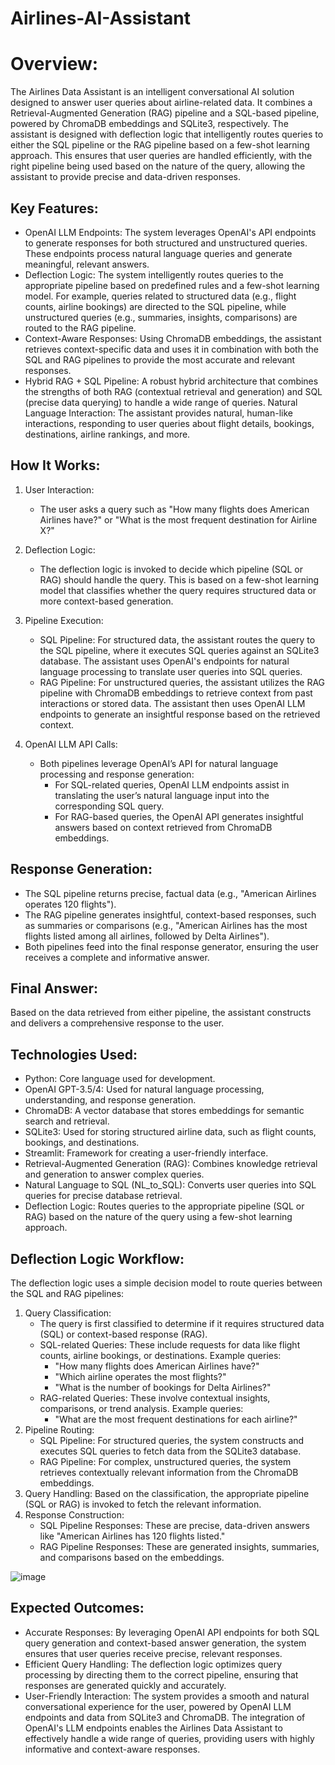 # Airlines-AI-Assistant
# Overview:
The Airlines Data Assistant is an intelligent conversational AI solution designed to answer user queries about airline-related data. It combines a Retrieval-Augmented Generation (RAG) pipeline and a SQL-based pipeline, powered by ChromaDB embeddings and SQLite3, respectively. The assistant is designed with deflection logic that intelligently routes queries to either the SQL pipeline or the RAG pipeline based on a few-shot learning approach. This ensures that user queries are handled efficiently, with the right pipeline being used based on the nature of the query, allowing the assistant to provide precise and data-driven responses.

## Key Features:

* OpenAI LLM Endpoints: The system leverages OpenAI's API endpoints to generate responses for both structured and unstructured queries. These endpoints process natural language queries and generate meaningful,   relevant answers.
* Deflection Logic: The system intelligently routes queries to the appropriate pipeline based on predefined rules and a few-shot learning model. For example, queries related to structured data (e.g., flight counts, airline bookings) are directed to the SQL pipeline, while unstructured queries (e.g., summaries, insights, comparisons) are routed to the RAG pipeline.
* Context-Aware Responses: Using ChromaDB embeddings, the assistant retrieves context-specific data and uses it in combination with both the SQL and RAG pipelines to provide the most accurate and relevant responses.
* Hybrid RAG + SQL Pipeline: A robust hybrid architecture that combines the strengths of both RAG (contextual retrieval and generation) and SQL (precise data querying) to handle a wide range of queries.
Natural Language Interaction: The assistant provides natural, human-like interactions, responding to user queries about flight details, bookings, destinations, airline rankings, and more.


## How It Works:
1. User Interaction:
   * The user asks a query such as "How many flights does American Airlines have?" or "What is the most frequent destination for Airline X?"
  
2. Deflection Logic:
   * The deflection logic is invoked to decide which pipeline (SQL or RAG) should handle the query. This is based on a few-shot learning model that classifies whether the query requires structured data or more context-based generation.
     
3. Pipeline Execution:
   * SQL Pipeline: For structured data, the assistant routes the query to the SQL pipeline, where it executes SQL queries against an SQLite3 database. The assistant uses OpenAI's endpoints for natural language processing to translate user queries into SQL queries.
   * RAG Pipeline: For unstructured queries, the assistant utilizes the RAG pipeline with ChromaDB embeddings to retrieve context from past interactions or stored data. The assistant then uses OpenAI LLM endpoints to generate an insightful response based on the retrieved context.
     
4. OpenAI LLM API Calls:
    * Both pipelines leverage OpenAI’s API for natural language processing and response generation:
        * For SQL-related queries, OpenAI LLM endpoints assist in translating the user’s natural language input into the corresponding SQL query.
        * For RAG-based queries, the OpenAI API generates insightful answers based on context retrieved from ChromaDB embeddings.

## Response Generation:

* The SQL pipeline returns precise, factual data (e.g., "American Airlines operates 120 flights").
* The RAG pipeline generates insightful, context-based responses, such as summaries or comparisons (e.g., "American Airlines has the most flights listed among all airlines, followed by Delta Airlines").
* Both pipelines feed into the final response generator, ensuring the user receives a complete and informative answer.
  
## Final Answer:

Based on the data retrieved from either pipeline, the assistant constructs and delivers a comprehensive response to the user.


## Technologies Used:
* Python: Core language used for development.
* OpenAI GPT-3.5/4: Used for natural language processing, understanding, and response generation.
* ChromaDB: A vector database that stores embeddings for semantic search and retrieval.
* SQLite3: Used for storing structured airline data, such as flight counts, bookings, and destinations.
* Streamlit: Framework for creating a user-friendly interface.
* Retrieval-Augmented Generation (RAG): Combines knowledge retrieval and generation to answer complex queries.
* Natural Language to SQL (NL_to_SQL): Converts user queries into SQL queries for precise database retrieval.
* Deflection Logic: Routes queries to the appropriate pipeline (SQL or RAG) based on the nature of the query using a few-shot learning approach.

## Deflection Logic Workflow:
The deflection logic uses a simple decision model to route queries between the SQL and RAG pipelines:

1. Query Classification:
   * The query is first classified to determine if it requires structured data (SQL) or context-based response (RAG).
   * SQL-related Queries: These include requests for data like flight counts, airline bookings, or destinations. Example queries:
      * "How many flights does American Airlines have?"
      * "Which airline operates the most flights?"
      * "What is the number of bookings for Delta Airlines?"
   * RAG-related Queries: These involve contextual insights, comparisons, or trend analysis. Example queries:
      * "What are the most frequent destinations for each airline?"
2. Pipeline Routing:
    * SQL Pipeline: For structured queries, the system constructs and executes SQL queries to fetch data from the SQLite3 database.
    * RAG Pipeline: For complex, unstructured queries, the system retrieves contextually relevant information from the ChromaDB embeddings.
3. Query Handling:
    Based on the classification, the appropriate pipeline (SQL or RAG) is invoked to fetch the relevant information.
4. Response Construction:
    * SQL Pipeline Responses: These are precise, data-driven answers like "American Airlines has 120 flights listed."
    * RAG Pipeline Responses: These are generated insights, summaries, and comparisons based on the embeddings.
  
  ![image](https://github.com/user-attachments/assets/67ae84c5-272b-4691-a2b6-681b4bb25e16)


## Expected Outcomes:
* Accurate Responses: By leveraging OpenAI API endpoints for both SQL query generation and context-based answer generation, the system ensures that user queries receive precise, relevant responses.
* Efficient Query Handling: The deflection logic optimizes query processing by directing them to the correct pipeline, ensuring that responses are generated quickly and accurately.
* User-Friendly Interaction: The system provides a smooth and natural conversational experience for the user, powered by OpenAI LLM endpoints and data from SQLite3 and ChromaDB.
The integration of OpenAI's LLM endpoints enables the Airlines Data Assistant to effectively handle a wide range of queries, providing users with highly informative and context-aware responses.
